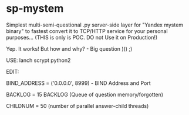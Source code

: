 # sp-mystem
Simplest multi-semi-questional .py server-side layer for "Yandex mystem binary" to fastest convert it to TCP/HTTP service for your personal purposes... (THIS is only is POC. DO not Use it on Production!)

Yep. It works! But how and why? - Big question ))) ;)

USE:
lanch scrypt python2

EDIT:

BIND_ADDRESS = ('0.0.0.0', 8999) - BIND Address and Port

BACKLOG = 15 BACKLOG (Queue of question memory/forgotten)

CHILDNUM = 50 (number of parallel answer-child threads)
